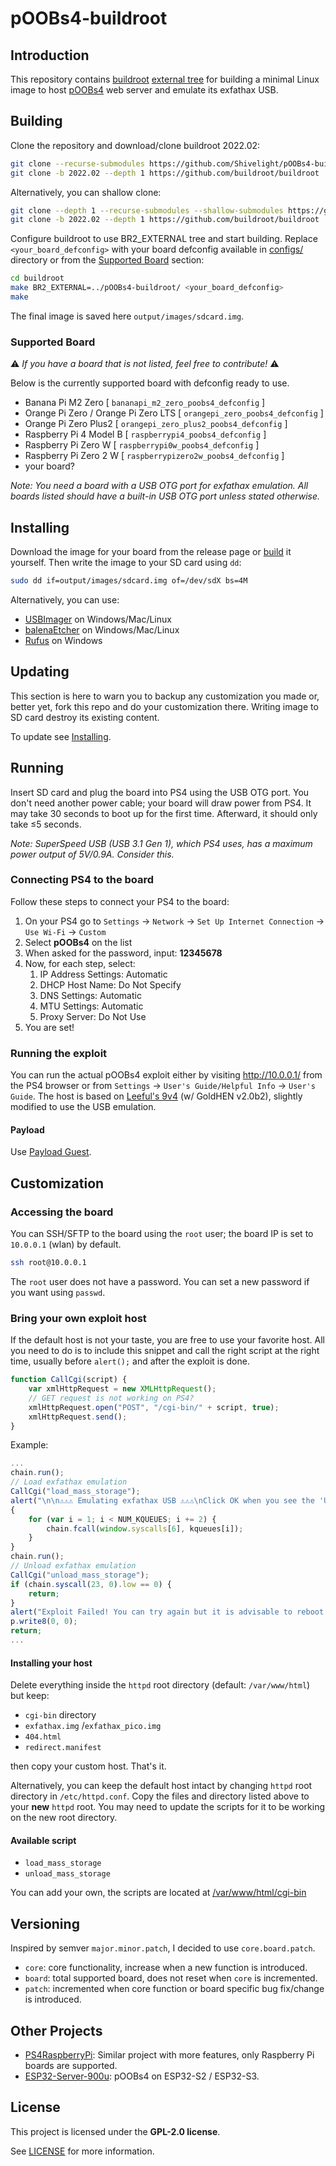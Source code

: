 # pOOBs4-buildroot

## Introduction

This repository contains [buildroot] [external tree][br-external] for building a minimal Linux image to host [pOOBs4] web server and emulate its exfathax USB.

## Building

Clone the repository and download/clone buildroot 2022.02:

```sh
git clone --recurse-submodules https://github.com/Shivelight/pOOBs4-buildroot
git clone -b 2022.02 --depth 1 https://github.com/buildroot/buildroot
```
Alternatively, you can shallow clone:

```sh
git clone --depth 1 --recurse-submodules --shallow-submodules https://github.com/Shivelight/pOOBs4-buildroot.git
git clone -b 2022.02 --depth 1 https://github.com/buildroot/buildroot
```
Configure buildroot to use BR2_EXTERNAL tree and start building. Replace `<your_board_defconfig>` with your board defconfig available in [configs/](configs) directory or from the [Supported Board](#supported-board) section:

```sh
cd buildroot
make BR2_EXTERNAL=../pOOBs4-buildroot/ <your_board_defconfig>
make
```

The final image is saved here `output/images/sdcard.img`.

### Supported Board

⚠️ _If you have a board that is not listed, feel free to contribute!_ ⚠️

Below is the currently supported board with defconfig ready to use.

- Banana Pi M2 Zero [ `bananapi_m2_zero_poobs4_defconfig` ]
- Orange Pi Zero / Orange Pi Zero LTS [ `orangepi_zero_poobs4_defconfig` ]
- Orange Pi Zero Plus2 [ `orangepi_zero_plus2_poobs4_defconfig` ]
- Raspberry Pi 4 Model B [ `raspberrypi4_poobs4_defconfig` ]
- Raspberry Pi Zero W [ `raspberrypi0w_poobs4_defconfig` ]
- Raspberry Pi Zero 2 W [ `raspberrypizero2w_poobs4_defconfig` ]
- your board?

_Note: You need a board with a USB OTG port for exfathax emulation. All boards listed should have a built-in USB OTG port unless stated otherwise._

## Installing

Download the image for your board from the release page or [build](#building) it yourself. Then write the image to your SD card using `dd`:

```sh
sudo dd if=output/images/sdcard.img of=/dev/sdX bs=4M
```

Alternatively, you can use:

- [USBImager](https://bztsrc.gitlab.io/usbimager/) on Windows/Mac/Linux
- [balenaEtcher](https://www.balena.io/etcher/) on Windows/Mac/Linux
- [Rufus](https://rufus.ie) on Windows

## Updating

This section is here to warn you to backup any customization you made or, better yet, fork this repo and do your customization there. Writing image to SD card destroy its existing content.

To update see [Installing](#installing).

## Running

Insert SD card and plug the board into PS4 using the USB OTG port. You don't need another power cable; your board will draw power from PS4. It may take 30 seconds to boot up for the first time. Afterward, it should only take ≤5 seconds.

_Note: SuperSpeed USB (USB 3.1 Gen 1), which PS4 uses, has a maximum power output of 5V/0.9A. Consider this._

### Connecting PS4 to the board

Follow these steps to connect your PS4 to the board:

1. On your PS4 go to `Settings` -> `Network` -> `Set Up Internet Connection` -> `Use Wi-Fi` -> `Custom`
2. Select **pOOBs4** on the list
3. When asked for the password, input: **12345678**
4. Now, for each step, select:
	1. IP Address Settings: Automatic
	2. DHCP Host Name: Do Not Specify
	3. DNS Settings: Automatic
	4. MTU Settings: Automatic
	5. Proxy Server: Do Not Use
5. You are set!

### Running the exploit

You can run the actual pOOBs4 exploit either by visiting http://10.0.0.1/ from the PS4 browser or from `Settings` -> `User's Guide/Helpful Info` -> `User's Guide`. The host is based on [Leeful's 9v4](https://github.com/Leeful/leeful.github.io/tree/master/9v4) (w/ GoldHEN v2.0b2), slightly modified to use the USB emulation.

#### Payload

Use [Payload Guest][payload-guest].

## Customization

### Accessing the board

You can SSH/SFTP to the board using the `root` user; the board IP is set to `10.0.0.1` (wlan) by default.

```sh
ssh root@10.0.0.1
```

The `root` user does not have a password. You can set a new password if you want using `passwd`.

### Bring your own exploit host

If the default host is not your taste, you are free to use your favorite host. All you need to do is to include this snippet and call the right script at the right time, usually before `alert();` and after the exploit is done.

```javascript
function CallCgi(script) {
    var xmlHttpRequest = new XMLHttpRequest();
    // GET request is not working on PS4?
    xmlHttpRequest.open("POST", "/cgi-bin/" + script, true);
    xmlHttpRequest.send();
}
```

Example:

```javascript
...
chain.run();
// Load exfathax emulation
CallCgi("load_mass_storage");
alert("\n\n⚠⚠⚠ Emulating exfathax USB ⚠⚠⚠\nClick OK when you see the 'USB unsupported' popup notification.");
{
	for (var i = 1; i < NUM_KQUEUES; i += 2) {
		chain.fcall(window.syscalls[6], kqueues[i]);
	}
}
chain.run();
// Unload exfathax emulation
CallCgi("unload_mass_storage");
if (chain.syscall(23, 0).low == 0) {
	return;
}
alert("Exploit Failed! You can try again but it is advisable to reboot instead.");
p.write8(0, 0);
return;
...
```

#### Installing your host

Delete everything inside the `httpd` root directory (default: `/var/www/html`) but keep:

- `cgi-bin` directory
- `exfathax.img` /`exfathax_pico.img`
- `404.html`
- `redirect.manifest`

then copy your custom host. That's it.

Alternatively, you can keep the default host intact by changing `httpd` root directory in `/etc/httpd.conf`. Copy the files and directory listed above to your **new** `httpd` root. You may need to update the scripts for it to be working on the new root directory.

#### Available script

- `load_mass_storage`
- `unload_mass_storage`

You can add your own, the scripts are located at [/var/www/html/cgi-bin](board/poobs4/common/rootfs_overlay/var/www/html/cgi-bin)

## Versioning

Inspired by semver `major.minor.patch`, I decided to use `core.board.patch`.

- `core`: core functionality, increase when a new function is introduced.
- `board`: total supported board, does not reset when `core` is incremented.
- `patch`: incremented when core function or board specific bug fix/change is introduced.

## Other Projects

- [PS4RaspberryPi](https://github.com/PaulJenkin/PS4RaspberryPi): Similar project with more features, only Raspberry Pi boards are supported.
- [ESP32-Server-900u](https://github.com/stooged/ESP32-Server-900u): pOOBs4 on ESP32-S2 / ESP32-S3.

## License

This project is licensed under the **GPL-2.0 license**.

See [LICENSE](LICENSE) for more information.

[pOOBs4]: https://github.com/ChendoChap/pOOBs4
[payload-guest]: https://github.com/Al-Azif/ps4-payload-guest
[buildroot]: https://buildroot.org
[br-external]: https://buildroot.org/downloads/manual/manual.html#outside-br-custom
